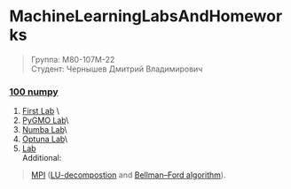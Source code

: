 # MachineLearningLabsAndHomeworks
>Группа: М80-107М-22\
>Студент: Чернышев Дмитрий Владимирович

###  [100 numpy](https://colab.research.google.com/drive/1q8ZliTNMMbcr-ojVxNWWnPJnfaJLm_hX#scrollTo=e42eaa4b)

1. [First Lab](https://colab.research.google.com/drive/1WP_34xBfHGjpCc8_jdFMKiAWz4uaWQC9?usp=sharing) \
2. [PyGMO Lab](https://colab.research.google.com/drive/1CYH1Sroo-NXKP3iHGeujO8z3-oK5Qik9?usp=sharing)\
3. [Numba Lab](https://colab.research.google.com/drive/14zYkibagZpgmzNw91TvyoWYNBruUKIq3?usp=sharing)\
4. [Optuna Lab](https://colab.research.google.com/drive/1jY12VGcX0ipefONUW0WnNs02p5699WhV?usp=sharing)\
5. [Lab](https://colab.research.google.com/drive/1oLA3Ri_LoJ7MkEkU7GO8rU5bXCYqRcJc)\
Additional:
>[MPI](https://colab.research.google.com/drive/1NvE18TaXFyuESUgIJE0ecRpJN4y0jp8I?usp=sharing) ([LU-decompostion](https://github.com/B3aRrrr/M8MachineLearningLabsAndHomeworks/tree/main/BellmanFordAlgorithmMPI) and [Bellman–Ford algorithm](https://github.com/B3aRrrr/M8MachineLearningLabsAndHomeworks/tree/main/LUPython)).
